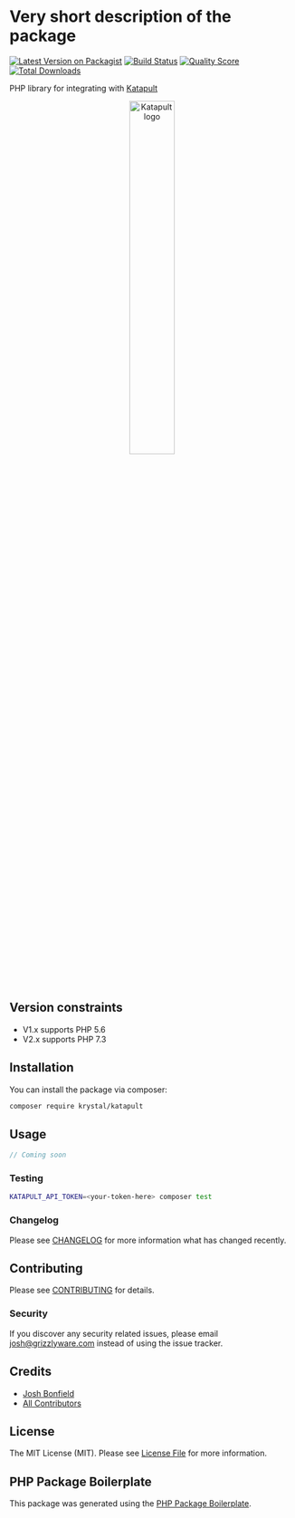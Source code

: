 # Very short description of the package

[![Latest Version on Packagist](https://img.shields.io/packagist/v/krystal/katapult.svg?style=flat-square)](https://packagist.org/packages/krystal/katapult)
[![Build Status](https://img.shields.io/travis/krystal/katapult/master.svg?style=flat-square)](https://travis-ci.org/krystal/katapult)
[![Quality Score](https://img.shields.io/scrutinizer/g/krystal/katapult.svg?style=flat-square)](https://scrutinizer-ci.com/g/krystal/katapult)
[![Total Downloads](https://img.shields.io/packagist/dt/krystal/katapult.svg?style=flat-square)](https://packagist.org/packages/krystal/katapult)

PHP library for integrating with [Katapult](https://katapult.io/)

<p align="center"><img src="https://katapult.io/assets/img/logo.svg" alt="Katapult logo" width="40%" /></p>

## Version constraints
* V1.x supports PHP 5.6
* V2.x supports PHP 7.3

## Installation

You can install the package via composer:

```bash
composer require krystal/katapult
```

## Usage

``` php
// Coming soon
```

### Testing

``` bash
KATAPULT_API_TOKEN=<your-token-here> composer test
```

### Changelog

Please see [CHANGELOG](CHANGELOG.md) for more information what has changed recently.

## Contributing

Please see [CONTRIBUTING](CONTRIBUTING.md) for details.

### Security

If you discover any security related issues, please email josh@grizzlyware.com instead of using the issue tracker.

## Credits

- [Josh Bonfield](https://github.com/mewejo)
- [All Contributors](../../contributors)

## License

The MIT License (MIT). Please see [License File](LICENSE.md) for more information.

## PHP Package Boilerplate

This package was generated using the [PHP Package Boilerplate](https://laravelpackageboilerplate.com).
